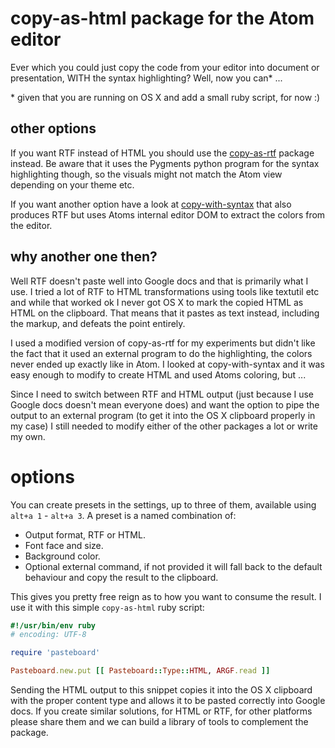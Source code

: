 # copy-as-html package for the Atom editor

Ever which you could just copy the code from your editor into document or
presentation, WITH the syntax highlighting? Well, now you can* ...

\* given that you are running on OS X and add a small ruby script, for now :)

## other options

If you want RTF instead of HTML you should use the [copy-as-rtf](https://atom.io/packages/copy-as-rtf) package instead. Be aware that it uses the Pygments python program for the syntax highlighting though, so the visuals might not match the Atom view depending on your theme etc.

If you want another option have a look at [copy-with-syntax](https://atom.io/packages/copy-with-syntax) that also produces RTF but uses Atoms internal editor DOM to extract the colors from the editor.

## why another one then?

Well RTF doesn't paste well into Google docs and that is primarily what I use. I tried a lot of RTF to HTML transformations using tools like textutil etc and while that worked ok I never got OS X to mark the copied HTML as HTML on the clipboard. That means that it pastes as text instead, including the markup, and defeats the point entirely.

I used a modified version of copy-as-rtf for my experiments but didn't like the fact that it used an external program to do the highlighting, the colors never ended up exactly like in Atom. I looked at copy-with-syntax and it was easy enough to modify to create HTML and used Atoms coloring, but ...

Since I need to switch between RTF and HTML output (just because I use Google docs doesn't mean everyone does) and want the option to pipe the output to an external program (to get it into the OS X clipboard properly in my case) I still needed to modify either of the other packages a lot or write my own.

# options

You can create presets in the settings, up to three of them, available using `alt+a 1` - `alt+a 3`. A preset is a named combination of:
 * Output format, RTF or HTML.
 * Font face and size.
 * Background color.
 * Optional external command, if not provided it will fall back to the default behaviour and copy the result to the clipboard.

This gives you pretty free reign as to how you want to consume the result. I use it with this simple `copy-as-html` ruby script:

```ruby
#!/usr/bin/env ruby
# encoding: UTF-8

require 'pasteboard'

Pasteboard.new.put [[ Pasteboard::Type::HTML, ARGF.read ]]
```

Sending the HTML output to this snippet copies it into the OS X clipboard with the proper content type and allows it to be pasted correctly into Google docs. If you create similar solutions, for HTML or RTF, for other platforms please share them and we can build a library of tools to complement the package.
